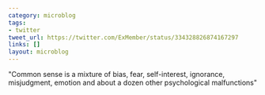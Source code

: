 ```yaml
---
category: microblog
tags:
- twitter
tweet_url: https://twitter.com/ExMember/status/334328826874167297
links: []
layout: microblog
---
```

"Common sense is a mixture of bias, fear, self-interest, ignorance, misjudgment, emotion and about a dozen other psychological malfunctions"
